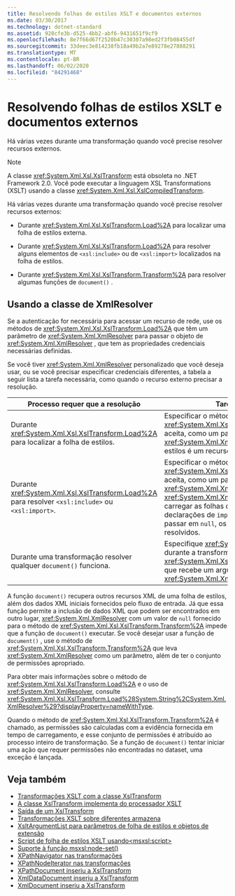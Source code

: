```yaml
---
title: Resolvendo folhas de estilos XSLT e documentos externos
ms.date: 03/30/2017
ms.technology: dotnet-standard
ms.assetid: 920cfe3b-d525-4bb2-abf6-9431651f9cf9
ms.openlocfilehash: 8e7f66d67f2520b47c30307a98ed2f3fb08455df
ms.sourcegitcommit: 33deec3e814238fb18a49b2a7e89278e27888291
ms.translationtype: MT
ms.contentlocale: pt-BR
ms.lasthandoff: 06/02/2020
ms.locfileid: "84291468"
---
```

# <a name="resolving-external-xslt-style-sheets-and-documents"></a>Resolvendo folhas de estilos XSLT e documentos externos
Há várias vezes durante uma transformação quando você precise resolver recursos externos.  
  
> [!NOTE]
> A classe <xref:System.Xml.Xsl.XslTransform> está obsoleta no .NET Framework 2.0. Você pode executar a linguagem XSL Transformations (XSLT) usando a classe <xref:System.Xml.Xsl.XslCompiledTransform>.  
  
 Há várias vezes durante uma transformação quando você precise resolver recursos externos:  
  
- Durante <xref:System.Xml.Xsl.XslTransform.Load%2A> para localizar uma folha de estilos externa.  
  
- Durante <xref:System.Xml.Xsl.XslTransform.Load%2A> para resolver alguns elementos de `<xsl:include>` ou de `<xsl:import>` localizados na folha de estilos.  
  
- Durante <xref:System.Xml.Xsl.XslTransform.Transform%2A> para resolver algumas funções de `document()` .  
  
## <a name="using-the-xmlresolver-class"></a>Usando a classe de XmlResolver  
 Se a autenticação for necessária para acessar um recurso de rede, use os métodos de <xref:System.Xml.Xsl.XslTransform.Load%2A> que têm um parâmetro de <xref:System.Xml.XmlResolver> para passar o objeto de <xref:System.Xml.XmlResolver> , que tem as propriedades credenciais necessárias definidas.  
  
 Se você tiver <xref:System.Xml.XmlResolver> personalizado que você deseja usar, ou se você precisar especificar credenciais diferentes, a tabela a seguir lista a tarefa necessária, como quando o recurso externo precisar a resolução.  
  
|Processo requer que a resolução|Tarefa necessária|  
|--------------------------------------|-------------------|  
|Durante <xref:System.Xml.Xsl.XslTransform.Load%2A> para localizar a folha de estilos.|Especificar o método sobrecarregado de <xref:System.Xml.Xsl.XslTransform.Load%2A> que aceita, como um parâmetro, <xref:System.Xml.XmlResolver> se a folha de estilos é um recurso que requer credenciais.|  
|Durante <xref:System.Xml.Xsl.XslTransform.Load%2A> para resolver `<xsl:include>` ou `<xsl:import>`.|Especificar o método sobrecarregado de <xref:System.Xml.Xsl.XslTransform.Load%2A> que aceita, como um parâmetro, <xref:System.Xml.XmlResolver>. <xref:System.Xml.XmlResolver> é usado para carregar as folhas de estilos referenciadas pelas declarações de `import` ou de `include` . Se você passar em `null`, os recursos externos não são resolvidos.|  
|Durante uma transformação resolver qualquer `document()` funciona.|Especifique <xref:System.Xml.XmlResolver> durante a transformação usando o método <xref:System.Xml.Xsl.XslTransform.Transform%2A> que recebe um argumento de <xref:System.Xml.XmlResolver>.|  
  
 A função `document()` recupera outros recursos XML de uma folha de estilos, além dos dados XML iniciais fornecidos pelo fluxo de entrada. Já que essa função permite a inclusão de dados XML que podem ser encontrados em outro lugar, <xref:System.Xml.XmlResolver> com um valor de `null` fornecido para o método de <xref:System.Xml.Xsl.XslTransform.Transform%2A> impede que a função de `document()` executar. Se você desejar usar a função de `document()` , use o método de <xref:System.Xml.Xsl.XslTransform.Transform%2A> que leva <xref:System.Xml.XmlResolver> como um parâmetro, além de ter o conjunto de permissões apropriado.  
  
 Para obter mais informações sobre o método de <xref:System.Xml.Xsl.XslTransform.Load%2A> e o uso de <xref:System.Xml.XmlResolver>, consulte <xref:System.Xml.Xsl.XslTransform.Load%28System.String%2CSystem.Xml.XmlResolver%29?displayProperty=nameWithType>.  
  
 Quando o método de <xref:System.Xml.Xsl.XslTransform.Transform%2A> é chamado, as permissões são calculadas com a evidência fornecida em tempo de carregamento, e esse conjunto de permissões é atribuído ao processo inteiro de transformação. Se a função de `document()` tentar iniciar uma ação que requer permissões não encontradas no dataset, uma exceção é lançada.  
  
## <a name="see-also"></a>Veja também

- [Transformações XSLT com a classe XslTransform](xslt-transformations-with-the-xsltransform-class.md)
- [A classe XslTransform implementa do processador XSLT](xsltransform-class-implements-the-xslt-processor.md)
- [Saída de um XslTransform](outputs-from-an-xsltransform.md)
- [Transformações XSLT sobre diferentes armazena](xslt-transformations-over-different-stores.md)
- [XsltArgumentList para parâmetros de folha de estilos e objetos de extensão](xsltargumentlist-for-style-sheet-parameters-and-extension-objects.md)
- [Script de folha de estilos XSLT usando\<msxsl:script>](xslt-stylesheet-scripting-using-msxsl-script.md)
- [Suporte à função msxsl:node-set()](support-for-the-msxsl-node-set-function.md)
- [XPathNavigator nas transformações](xpathnavigator-in-transformations.md)
- [XPathNodeIterator nas transformações](xpathnodeiterator-in-transformations.md)
- [XPathDocument inseriu a XslTransform](xpathdocument-input-to-xsltransform.md)
- [XmlDataDocument inseriu a XslTransform](xmldatadocument-input-to-xsltransform.md)
- [XmlDocument inseriu a XslTransform](xmldocument-input-to-xsltransform.md)
